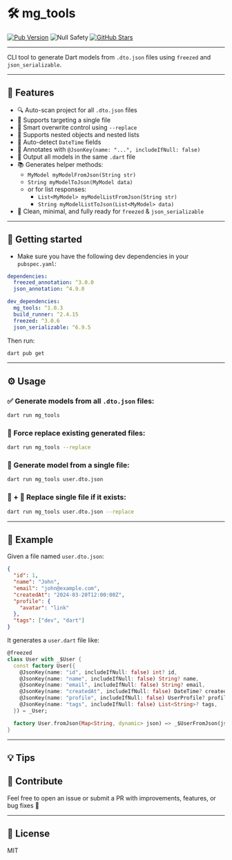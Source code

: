 # 🛠 mg_tools
[![Pub Version](https://img.shields.io/pub/v/mg_tools.svg)](https://pub.dev/packages/mg_tools)
![Null Safety](https://img.shields.io/badge/null_safety-%E2%9C%85-green)
[![GitHub Stars](https://img.shields.io/github/stars/mohamadalghanem474/mg_tools?style=social)](https://github.com/mohamadalghanem474/mg_tools)

---
CLI tool to generate Dart models from `.dto.json` files using `freezed` and `json_serializable`.

---

## 🚀 Features

- 🔍 Auto-scan project for all `.dto.json` files
- 📄 Supports targeting a single file
- 🔄 Smart overwrite control using `--replace`
- 🧩 Supports nested objects and nested lists
- 📆 Auto-detect `DateTime` fields
- 🔑 Annotates with `@JsonKey(name: "...", includeIfNull: false)`
- 📃 Output all models in the same `.dart` file
- 📚 Generates helper methods:
  - `MyModel myModelFromJson(String str)`
  - `String myModelToJson(MyModel data)`
  - or for list responses:
    - `List<MyModel> myModelListFromJson(String str)`
    - `String myModelListToJson(List<MyModel> data)`
- 🐣 Clean, minimal, and fully ready for `freezed` & `json_serializable`

---

## 🧰 Getting started
- Make sure you have the following dev dependencies in your `pubspec.yaml`:
```yaml
dependencies:
  freezed_annotation: ^3.0.0
  json_annotation: ^4.9.0
```
```yaml
dev_dependencies:
  mg_tools: ^1.0.3
  build_runner: ^2.4.15
  freezed: ^3.0.6
  json_serializable: ^6.9.5
```

Then run:

```bash
dart pub get
```
---

## ⚙️ Usage

### ✅ Generate models from all `.dto.json` files:
```bash
dart run mg_tools
```

### 🔁 Force replace existing generated files:
```bash
dart run mg_tools --replace
```

### 🎯 Generate model from a single file:
```bash
dart run mg_tools user.dto.json
```

### 🎯 + 🔁 Replace single file if it exists:
```bash
dart run mg_tools user.dto.json --replace
```

---

## 📁 Example

Given a file named `user.dto.json`:

```json
{
  "id": 1,
  "name": "John",
  "email": "john@example.com",
  "createdAt": "2024-03-20T12:00:00Z",
  "profile": {
    "avatar": "link"
  },
  "tags": ["dev", "dart"]
}
```

It generates a `user.dart` file like:

```dart
@freezed
class User with _$User {
  const factory User({
    @JsonKey(name: "id", includeIfNull: false) int? id,
    @JsonKey(name: "name", includeIfNull: false) String? name,
    @JsonKey(name: "email", includeIfNull: false) String? email,
    @JsonKey(name: "createdAt", includeIfNull: false) DateTime? createdAt,
    @JsonKey(name: "profile", includeIfNull: false) UserProfile? profile,
    @JsonKey(name: "tags", includeIfNull: false) List<String>? tags,
  }) = _User;

  factory User.fromJson(Map<String, dynamic> json) => _$UserFromJson(json);
}
```

---

## 💡 Tips

## 📣 Contribute

Feel free to open an issue or submit a PR with improvements, features, or bug fixes 🚀

---

## 📄 License

MIT
